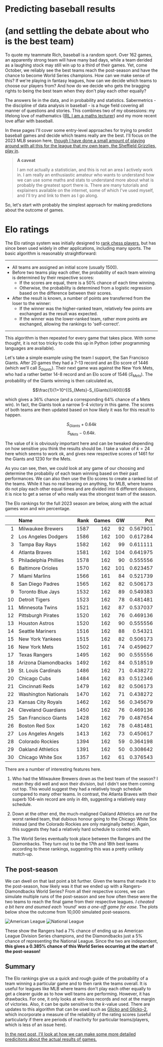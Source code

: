 # Predicting baseball results 
# (and settling the debate about who is the best team)

To quote my teammate Rich, baseball is a random sport. Over 162 games, an apparently strong team will have many bad days, while a team derided as a laughing stock may still win up to a third of their games. Yet, come October, we reliably see the best teams reach the post-season and have the chance to become World Series champions. How can we make sense of this? If we're playing in fantasy leagues, how can we decide which teams to choose our players from? And how do we decide who gets the bragging rights to being the best team when they don't play each other equally?

The answers lie in the data, and in probability and statistics. Sabermetrics - the discipline of data analysis in baseball - is a huge field covering all manner of questions and stories. This combines two of my obsessions: my lifelong love of mathematics ([IRL I am a maths lecturer](/index)) and my more recent love affair with baseball.

In these pages I'll cover some entry-level approaches for trying to predict baseball games and decide which teams really are the best. I'll focus on the 2023 MLB season here, [though I have done a small amount of playing around with all this for the league that my own team, the Sheffield Grizzlies, play in](/bblratings).

> **A caveat**
>
> I am not actually a statistician, and this is not an area I actively work in. I am really an enthusiastic amateur who wants to understand how we can use some maths and stats to understand more about what is probably the greatest sport there is. There are many tutorials and explainers available on the internet, some of which I've used myself, and I'll try and link to them as I go along.

So, let's start with probably the simplest approach for making predictions about the outcome of games.

# Elo ratings

The Elo ratings system was initially designed to [rank chess players](https://en.wikipedia.org/wiki/Elo_rating_system), but has since been used widely in other applications, including many sports. The basic algorithm is reasonably straightforward:

---

* All teams are assigned an initial score (usually 1500).
* Before two teams play each other, the probability of each team winning is determined by their respective scores:
    * If the scores are equal, there is a 50% chance of each time winning.
    * Otherwise, the probability is determined from a logistic regression based on the difference between their scores.
* After the result is known, a number of points are transferred from the loser to the winner:
    * If the winner was the higher-ranked team, relatively few points are exchanged as the result was expected.
    * If the winner was the lower-ranked team, rather more points are exchanged, allowing the rankings to 'self-correct'.
 
---

This algorithm is then repeated for every game that takes place. With some thought, it is not too tricky to code this up in Python (other programming languages are available).

Let's take a simple example using the team I support, the San Francisco Giants. After 20 games they had a 7-13 record and an Elo score of 1446 (which we'll call $S_{Giants}$). Their next game was against the New York Mets, who had a rather better 14-8 record and an Elo score of 1546 ($S_{Mets}$). The probability of the Giants winning is then calculated as,

$$\frac{1}{1+10^{(S_{Mets}-S_{Giants})/400}}$$

which gives a 36% chance (and a corresponding 64% chance of a Mets win). In fact, the Giants took a narrow 5-4 victory in this game. The scores of both teams are then updated based on how likely it was for this result to happen.

$$S_{Giants} + 0.64k$$
$$S_{Mets} - 0.64k.$$

The value of $k$ is obviously important here and can be tweaked depending on how sensitive you think the results should be. I take a value of $k=24$ here which seems to work ok, and gives new respective scores of 1461 for the Giants and 1230 for the Mets.

As you can see, then, we could look at any game of our choosing and determine the probabiliy of each team winning based on their past performances. We can also then use the Elo scores to create a ranked list of the teams. While it has no real bearing on anything, for MLB, where teams do not play each other equal times and are divided into 6 different divisions, it is nice to get a sense of who really was the strongest team of the season.

The Elo rankings for the full 2023 season are below, along with the actual games won and win percentage.

|    | Name                  |   Rank |   Games |   GW |      Pct |
|---:|:----------------------|-------:|--------:|-----:|---------:|
|  1 | Milwaukee Brewers     |   1587 |     162 |   92 | 0.567901 |
|  2 | Los Angeles Dodgers   |   1586 |     162 |  100 | 0.617284 |
|  3 | Tampa Bay Rays        |   1582 |     162 |   99 | 0.611111 |
|  4 | Atlanta Braves        |   1581 |     162 |  104 | 0.641975 |
|  5 | Philadelphia Phillies |   1578 |     162 |   90 | 0.555556 |
|  6 | Baltimore Orioles     |   1570 |     162 |  101 | 0.623457 |
|  7 | Miami Marlins         |   1566 |     161 |   84 | 0.521739 |
|  8 | San Diego Padres      |   1565 |     162 |   82 | 0.506173 |
|  9 | Toronto Blue Jays     |   1532 |     162 |   89 | 0.549383 |
| 10 | Detroit Tigers        |   1523 |     162 |   78 | 0.481481 |
| 11 | Minnesota Twins       |   1521 |     162 |   87 | 0.537037 |
| 12 | Pittsburgh Pirates    |   1520 |     162 |   76 | 0.469136 |
| 13 | Houston Astros        |   1520 |     162 |   90 | 0.555556 |
| 14 | Seattle Mariners      |   1516 |     162 |   88 | 0.54321  |
| 15 | New York Yankees      |   1515 |     162 |   82 | 0.506173 |
| 16 | New York Mets         |   1502 |     161 |   74 | 0.459627 |
| 17 | Texas Rangers         |   1495 |     162 |   90 | 0.555556 |
| 18 | Arizona Diamondbacks  |   1492 |     162 |   84 | 0.518519 |
| 19 | St. Louis Cardinals   |   1486 |     162 |   71 | 0.438272 |
| 20 | Chicago Cubs          |   1484 |     162 |   83 | 0.512346 |
| 21 | Cincinnati Reds       |   1479 |     162 |   82 | 0.506173 |
| 22 | Washington Nationals  |   1470 |     162 |   71 | 0.438272 |
| 23 | Kansas City Royals    |   1462 |     162 |   56 | 0.345679 |
| 24 | Cleveland Guardians   |   1450 |     162 |   76 | 0.469136 |
| 25 | San Francisco Giants  |   1428 |     162 |   79 | 0.487654 |
| 26 | Boston Red Sox        |   1420 |     162 |   78 | 0.481481 |
| 27 | Los Angeles Angels    |   1413 |     162 |   73 | 0.450617 |
| 28 | Colorado Rockies      |   1394 |     162 |   59 | 0.364198 |
| 29 | Oakland Athletics     |   1391 |     162 |   50 | 0.308642 |
| 30 | Chicago White Sox     |   1357 |     162 |   61 | 0.376543 |

There are a number of interesting features here. 

1. Who had the Milwaukee Brewers down as the best team of the season? I mean they did well and won their division, but I didn't see them coming out top. This would suggest they had a relatively tough schedule compared to many other teams. In contrast, the Atlanta Braves with their superb 104-win record are only in 4th, suggesting a relatively easy schedule.

2. Down at the other end, the much-maligned Oakland Athletics are *not* the worst ranked team, that dubious honour going to the Chicago White Sox instead (and the Colorado Rockies are only marginally better). Again, this suggests they had a relatively hard schedule to conted with.

3. The World Series eventually took place between the Rangers and the Diamonbacks. They turn out to be the 17th and 18th best teams according to these rankings, suggesting this was a pretty unlikely match-up.

## The post-season

We can dwell on that last point a bit further. Given the teams that made it to the post-season, how likely was it that we ended up with a Rangers-Diamondbacks World Series? From all their respective scores, we can simulate multiple runs of the post-season and see how often these were the two teams to reach the final game from their respective leagues. *I cheated a bit here and asumed each 'round' was a one-off game for ease*. The plots below show the outcome from 10,000 simulated post-seasons.

![American League](aschamps.png "Predicted ALDS champions")
![National League](nschamps.png "Predicted NLDS champions")

These show the Rangers had a 7% chance of ending up as American League Division Series champions, and the Diamondbacks just a 5% chance of representing the National League. Since the two are independent, **this gives a 0.385% chance of this World Series occurring at the start of the post-season!**

## Summary

The Elo rankings give us a quick and rough guide of the probability of a team winning a particular game and to then rank the teams overall. It is useful for leagues like MLB where teams don't play each other equally to get a clearer guide as to how well teams are performing. However, it has drawbacks. For one, it only looks at win-loss records and not at the margin of victories. Also, it can be quite sensitive to the $k$-value used. There are updates to this algorithm that can be used such as [Glicko and Glicko-2](https://en.wikipedia.org/wiki/Glicko_rating_system), which incorporate a measure of the reliability of the rating scores (useful particularly if there are periods of inactivity for particular teams/players, which is less of an issue here).

[In the next post, I'll look at how we can make some more detailed predicitons about the actual results of games.](/mlb23_pg3.html)


```python

```
